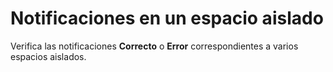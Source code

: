 Notificaciones en un espacio aislado
====================================

Verifica las notificaciones **Correcto** o **Error** correspondientes a varios espacios aislados.
